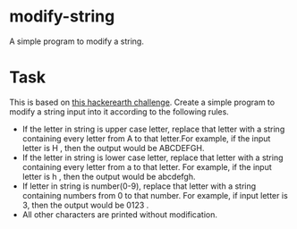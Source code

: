 # modify-string
A simple program to modify a string.

# Task
This is based on [this hackerearth challenge](https://www.hackerearth.com/problem/golf/modify-string/).
Create a simple program to modify a string input into it according to the following rules.
- If the letter in string is upper case letter, replace that letter
  with a string containing every letter from A to that letter.For example,
  if the input letter is H , then the output would be ABCDEFGH.
- If the letter in string is lower case letter, replace that letter
  with a string containing every letter from a to that letter.
  For example, if the input letter is h , then the output would be abcdefgh.
- If letter in string is number(0-9), replace that letter with a string
  containing numbers from 0 to that number. For example, if input letter is 3,
  then the output would be 0123 .
- All other characters are printed without modification.

